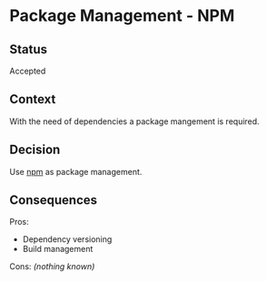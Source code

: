 # Package Management - NPM

## Status

Accepted

## Context

With the need of dependencies a package mangement is required.

## Decision

Use [npm](https://www.npmjs.com/) as package management.

## Consequences

Pros:
* Dependency versioning
* Build management

Cons:
_(nothing known)_